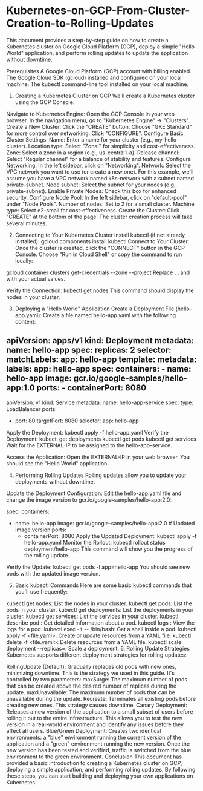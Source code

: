 # Kubernetes-on-GCP-From-Cluster-Creation-to-Rolling-Updates
This document provides a step-by-step guide on how to create a Kubernetes cluster on Google Cloud Platform (GCP), deploy a simple "Hello World" application, and perform rolling updates to update the application without downtime.

Prerequisites
A Google Cloud Platform (GCP) account with billing enabled.
The Google Cloud SDK (gcloud) installed and configured on your local machine.
The kubectl command-line tool installed on your local machine.
1. Creating a Kubernetes Cluster on GCP
We'll create a Kubernetes cluster using the GCP Console.

Navigate to Kubernetes Engine:
Open the GCP Console in your web browser.
In the navigation menu, go to "Kubernetes Engine" -> "Clusters".
Create a New Cluster:
Click the "CREATE" button.
Choose "GKE Standard" for more control over networking.
Click "CONFIGURE".
Configure Basic Cluster Settings:
Name: Enter a name for your cluster (e.g., my-hello-cluster).
Location type: Select "Zonal" for simplicity and cost-effectiveness.
Zone: Select a zone in a region (e.g., us-central1-a).
Release channel: Select "Regular channel" for a balance of stability and features.
Configure Networking:
In the left sidebar, click on "Networking".
Network: Select the VPC network you want to use (or create a new one). For this example, we'll assume you have a VPC network named k8s-network with a subnet named private-subnet.
Node subnet: Select the subnet for your nodes (e.g., private-subnet).
Enable Private Nodes: Check this box for enhanced security.
Configure Node Pool:
In the left sidebar, click on "default-pool" under "Node Pools".
Number of nodes: Set to 2 for a small cluster.
Machine type: Select e2-small for cost-effectiveness.
Create the Cluster:
Click "CREATE" at the bottom of the page.
The cluster creation process will take several minutes.

2. Connecting to Your Kubernetes Cluster
Install kubectl (if not already installed):
gcloud components install kubectl
Connect to Your Cluster:
Once the cluster is created, click the "CONNECT" button in the GCP Console. Choose "Run in Cloud Shell" or copy the command to run locally:

gcloud container clusters get-credentials <cluster-name> --zone <zone> --project <project-id>
Replace <cluster-name>, <zone>, and <project-id> with your actual values.

Verify the Connection:
kubectl get nodes
This command should display the nodes in your cluster.

3. Deploying a "Hello World" Application
Create a Deployment File (hello-app.yaml):
Create a file named hello-app.yaml with the following content:

apiVersion: apps/v1
kind: Deployment
metadata:
  name: hello-app
spec:
  replicas: 2
  selector:
    matchLabels:
      app: hello-app
  template:
    metadata:
      labels:
        app: hello-app
    spec:
      containers:
      - name: hello-app
        image: gcr.io/google-samples/hello-app:1.0
        ports:
        - containerPort: 8080
---
apiVersion: v1
kind: Service
metadata:
  name: hello-app-service
spec:
  type: LoadBalancer
  ports:
  - port: 80
    targetPort: 8080
  selector:
    app: hello-app
    
Apply the Deployment:
kubectl apply -f hello-app.yaml
Verify the Deployment:
kubectl get deployments
kubectl get pods
kubectl get services
Wait for the EXTERNAL-IP to be assigned to the hello-app-service.

Access the Application:
Open the EXTERNAL-IP in your web browser. You should see the "Hello World" application.

4. Performing Rolling Updates
Rolling updates allow you to update your deployments without downtime.

Update the Deployment Configuration:
Edit the hello-app.yaml file and change the image version to gcr.io/google-samples/hello-app:2.0:

spec:
  containers:
  - name: hello-app
    image: gcr.io/google-samples/hello-app:2.0  # Updated image version
    ports:
    - containerPort: 8080
Apply the Updated Deployment:
kubectl apply -f hello-app.yaml
Monitor the Rollout:
kubectl rollout status deployment/hello-app
This command will show you the progress of the rolling update.

Verify the Update:
kubectl get pods -l app=hello-app
You should see new pods with the updated image version.

5. Basic kubectl Commands
Here are some basic kubectl commands that you'll use frequently:

kubectl get nodes: List the nodes in your cluster.
kubectl get pods: List the pods in your cluster.
kubectl get deployments: List the deployments in your cluster.
kubectl get services: List the services in your cluster.
kubectl describe pod <pod-name>: Get detailed information about a pod.
kubectl logs <pod-name>: View the logs for a pod.
kubectl exec -it <pod-name> -- /bin/bash: Get a shell inside a pod.
kubectl apply -f <file.yaml>: Create or update resources from a YAML file.
kubectl delete -f <file.yaml>: Delete resources from a YAML file.
kubectl scale deployment <deployment-name> --replicas=<number>: Scale a deployment.
6. Rolling Update Strategies
Kubernetes supports different deployment strategies for rolling updates:

RollingUpdate (Default): Gradually replaces old pods with new ones, minimizing downtime. This is the strategy we used in this guide. It's controlled by two parameters:
maxSurge: The maximum number of pods that can be created above the desired number of replicas during the update.
maxUnavailable: The maximum number of pods that can be unavailable during the update.
Recreate: Terminates all existing pods before creating new ones. This strategy causes downtime.
Canary Deployment: Releases a new version of the application to a small subset of users before rolling it out to the entire infrastructure. This allows you to test the new version in a real-world environment and identify any issues before they affect all users.
Blue/Green Deployment: Creates two identical environments: a "blue" environment running the current version of the application and a "green" environment running the new version. Once the new version has been tested and verified, traffic is switched from the blue environment to the green environment.
Conclusion
This document has provided a basic introduction to creating a Kubernetes cluster on GCP, deploying a simple application, and performing rolling updates. By following these steps, you can start building and deploying your own applications on Kubernetes.
